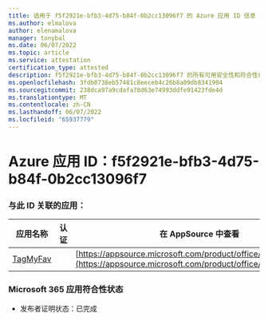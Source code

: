 ```yaml
---
title: 适用于 f5f2921e-bfb3-4d75-b84f-0b2cc13096f7 的 Azure 应用 ID 信息
ms.author: elmalova
author: elenamalova
manager: tonybal
ms.date: 06/07/2022
ms.topic: article
ms.service: attestation
certification_type: attested
description: f5f2921e-bfb3-4d75-b84f-0b2cc13096f7 的所有可用安全性和符合性信息。
ms.openlocfilehash: 3fdb0738eb57481c8eeceb4c26b8a09db8341904
ms.sourcegitcommit: 238dca97a9cdafa78d63e74993ddfe91423fde4d
ms.translationtype: MT
ms.contentlocale: zh-CN
ms.lasthandoff: 06/07/2022
ms.locfileid: "65937779"
---
```

# <a name="azure-app-id-f5f2921e-bfb3-4d75-b84f-0b2cc13096f7"></a>Azure 应用 ID：f5f2921e-bfb3-4d75-b84f-0b2cc13096f7


### <a name="apps-associated-with-this-id"></a>与此 ID 关联的应用：
| **应用名称** | **认证** | **在 AppSource 中查看** |
|--------------|---------------|-----------------------|
| [TagMyFav](../forward/WA200002713.md) |  | [https://appsource.microsoft.com/product/office/WA200002713](https://appsource.microsoft.com/product/office/WA200002713) |

### <a name="microsoft-365-app-compliance-status"></a>Microsoft 365 应用符合性状态
- 发布者证明状态：已完成
